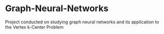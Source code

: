 # Graph-Neural-Networks
Project conducted on studying graph neural networks and its application to the Vertex k-Center Problem
